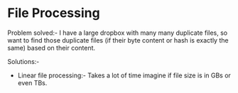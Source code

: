 # File Processing


Problem solved:- I have a large dropbox with many many duplicate files, so want to find those duplicate files (if their byte content or hash is exactly the same) based on their content.

Solutions:-

* Linear file processing:- Takes a lot of time imagine if file size is in GBs or even TBs.

